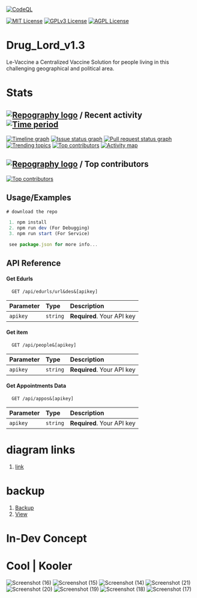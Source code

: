 
[![CodeQL](https://github.com/Otherwa/Drug_Lord_v1.10/actions/workflows/codeql.yml/badge.svg)](https://github.com/Otherwa/Drug_Lord_v1.10/actions/workflows/codeql.yml)

[![MIT License](https://img.shields.io/badge/License-MIT-green.svg)](https://choosealicense.com/licenses/mit/)
[![GPLv3 License](https://img.shields.io/badge/License-GPL%20v3-yellow.svg)](https://opensource.org/licenses/)
[![AGPL License](https://img.shields.io/badge/license-AGPL-blue.svg)](http://www.gnu.org/licenses/agpl-3.0)

# Drug_Lord_v1.3

Le-Vaccine a Centralized Vaccine Solution for people living in this challenging geographical and political area.

# Stats

## [![Repography logo](https://images.repography.com/logo.svg)](https://repography.com) / Recent activity [![Time period](https://images.repography.com/25186133/Otherwa/Drug_Lord_v1.10/recent-activity/c19ba0ac2e63f676e5ae33dbe2c7f11b_badge.svg)](https://repography.com)
[![Timeline graph](https://images.repography.com/25186133/Otherwa/Drug_Lord_v1.10/recent-activity/c19ba0ac2e63f676e5ae33dbe2c7f11b_timeline.svg)](https://github.com/Otherwa/Drug_Lord_v1.10/commits)
[![Issue status graph](https://images.repography.com/25186133/Otherwa/Drug_Lord_v1.10/recent-activity/c19ba0ac2e63f676e5ae33dbe2c7f11b_issues.svg)](https://github.com/Otherwa/Drug_Lord_v1.10/issues)
[![Pull request status graph](https://images.repography.com/25186133/Otherwa/Drug_Lord_v1.10/recent-activity/c19ba0ac2e63f676e5ae33dbe2c7f11b_prs.svg)](https://github.com/Otherwa/Drug_Lord_v1.10/pulls)
[![Trending topics](https://images.repography.com/25186133/Otherwa/Drug_Lord_v1.10/recent-activity/c19ba0ac2e63f676e5ae33dbe2c7f11b_words.svg)](https://github.com/Otherwa/Drug_Lord_v1.10/commits)
[![Top contributors](https://images.repography.com/25186133/Otherwa/Drug_Lord_v1.10/recent-activity/c19ba0ac2e63f676e5ae33dbe2c7f11b_users.svg)](https://github.com/Otherwa/Drug_Lord_v1.10/graphs/contributors)
[![Activity map](https://images.repography.com/25186133/Otherwa/Drug_Lord_v1.10/recent-activity/c19ba0ac2e63f676e5ae33dbe2c7f11b_map.svg)](https://github.com/Otherwa/Drug_Lord_v1.10/commits)


## [![Repography logo](https://images.repography.com/logo.svg)](https://repography.com) / Top contributors
[![Top contributors](https://images.repography.com/25186133/Otherwa/Drug_Lord_v1.10/top-contributors/c19ba0ac2e63f676e5ae33dbe2c7f11b_table.svg)](https://github.com/Otherwa/Drug_Lord_v1.10/graphs/contributors)

## Usage/Examples

```javascript
# download the repo

 1. npm install
 2. npm run dev (For Debugging)
 3. npm run start (For Service)

 see package.json for more info...
```



## API Reference

#### Get Edurls

```http
  GET /api/edurls/url&des&[apikey]
```

| Parameter | Type     | Description                |
| :-------- | :------- | :------------------------- |
| `apikey` | `string` | **Required**. Your API key |

#### Get item

```http
  GET /api/people&[apikey]
```

| Parameter | Type     | Description                       |
| :-------- | :------- | :-------------------------------- |
| `apikey` | `string` | **Required**. Your API key |

#### Get Appointments Data

```http
  GET /api/appos&[apikey]
```

| Parameter | Type     | Description                       |
| :-------- | :------- | :-------------------------------- |
| `apikey` | `string` | **Required**. Your API key |



# diagram links

1. [link](https://www.figma.com/file/Vhk7hdLP0Pks3tbC1f1wvI/DRUG-LORD-v1.10)

# backup

1. [Backup](https://docs.google.com/document/d/1t9ssRapRV6grgDgwYvJO94OC8VmYRtoW/edit?usp=sharing&ouid=103771858376800577090&rtpof=true&sd=true)
2. [View](https://docs.google.com/document/d/1t9ssRapRV6grgDgwYvJO94OC8VmYRtoW/edit?usp=sharing&ouid=103771858376800577090&rtpof=true&sd=true)

# In-Dev Concept

  
# Cool | Kooler

![Screenshot (16)](https://user-images.githubusercontent.com/67428572/210072996-a0fcfd13-5651-46dd-acff-1c7b3e49cf78.png)
![Screenshot (15)](https://user-images.githubusercontent.com/67428572/210073001-964edfc4-2959-4961-b9a3-154679bcce70.png)
![Screenshot (14)](https://user-images.githubusercontent.com/67428572/210073006-f89a369b-3454-4445-95ee-846a46d42e34.png)
![Screenshot (21)](https://user-images.githubusercontent.com/67428572/210072955-08dc871f-0d9f-4d3c-90f1-b5d27919a091.png)
![Screenshot (20)](https://user-images.githubusercontent.com/67428572/210072973-1692745c-c2bf-42ff-ae2b-bfd4973e34e9.png)
![Screenshot (19)](https://user-images.githubusercontent.com/67428572/210072982-4c651497-bb34-4149-8392-333951958d16.png)
![Screenshot (18)](https://user-images.githubusercontent.com/67428572/210072988-a908873e-f54c-41cb-bf69-919aede81eca.png)
![Screenshot (17)](https://user-images.githubusercontent.com/67428572/210072990-beca69a6-9235-46cd-a96f-7d322a6b64c5.png)







